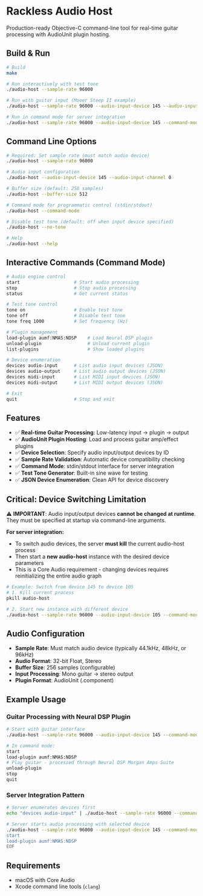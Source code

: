 # Rackless Audio Host

Production-ready Objective-C command-line tool for real-time guitar processing with AudioUnit plugin hosting.

## Build & Run

```bash
# Build
make

# Run interactively with test tone
./audio-host --sample-rate 96000

# Run with guitar input (Mooer Steep II example)
./audio-host --sample-rate 96000 --audio-input-device 145 --audio-input-channel 0

# Run in command mode for server integration
./audio-host --sample-rate 96000 --audio-input-device 145 --command-mode
```

## Command Line Options

```bash
# Required: Set sample rate (must match audio device)
./audio-host --sample-rate 96000

# Audio input configuration
./audio-host --audio-input-device 145 --audio-input-channel 0

# Buffer size (default: 256 samples)
./audio-host --buffer-size 512

# Command mode for programmatic control (stdin/stdout)
./audio-host --command-mode

# Disable test tone (default: off when input device specified)
./audio-host --no-tone

# Help
./audio-host --help
```

## Interactive Commands (Command Mode)

```bash
# Audio engine control
start                    # Start audio processing
stop                     # Stop audio processing
status                   # Get current status

# Test tone control
tone on                  # Enable test tone
tone off                 # Disable test tone
tone freq 1000           # Set frequency (Hz)

# Plugin management
load-plugin aumf:NMAS:NDSP    # Load Neural DSP plugin
unload-plugin                 # Unload current plugin
list-plugins                  # Show loaded plugins

# Device enumeration
devices audio-input      # List audio input devices (JSON)
devices audio-output     # List audio output devices (JSON)
devices midi-input       # List MIDI input devices (JSON)
devices midi-output      # List MIDI output devices (JSON)

# Exit
quit                     # Stop and exit
```

## Features

- ✅ **Real-time Guitar Processing**: Low-latency input → plugin → output
- ✅ **AudioUnit Plugin Hosting**: Load and process guitar amp/effect plugins
- ✅ **Device Selection**: Specify audio input/output devices by ID
- ✅ **Sample Rate Validation**: Automatic device compatibility checking
- ✅ **Command Mode**: stdin/stdout interface for server integration
- ✅ **Test Tone Generator**: Built-in sine wave for testing
- ✅ **JSON Device Enumeration**: Clean API for device discovery

## Critical: Device Switching Limitation

⚠️ **IMPORTANT**: Audio input/output devices **cannot be changed at runtime**. They must be specified at startup via command-line arguments.

**For server integration:**
- To switch audio devices, the server **must kill** the current audio-host process
- Then start a **new audio-host** instance with the desired device parameters
- This is a Core Audio requirement - changing devices requires reinitializing the entire audio graph

```bash
# Example: Switch from device 145 to device 105
# 1. Kill current process
pkill audio-host

# 2. Start new instance with different device
./audio-host --sample-rate 96000 --audio-input-device 105 --command-mode
```

## Audio Configuration

- **Sample Rate**: Must match audio device (typically 44.1kHz, 48kHz, or 96kHz)
- **Audio Format**: 32-bit Float, Stereo
- **Buffer Size**: 256 samples (configurable)
- **Input Processing**: Mono guitar → stereo output
- **Plugin Format**: AudioUnit (.component)

## Example Usage

### Guitar Processing with Neural DSP Plugin
```bash
# Start with guitar interface
./audio-host --sample-rate 96000 --audio-input-device 145 --command-mode

# In command mode:
start
load-plugin aumf:NMAS:NDSP
# Play guitar - processed through Neural DSP Morgan Amps Suite
unload-plugin
stop
quit
```

### Server Integration Pattern
```bash
# Server enumerates devices first
echo "devices audio-input" | ./audio-host --sample-rate 96000 --command-mode

# Server starts audio processing with selected device
./audio-host --sample-rate 96000 --audio-input-device 145 --command-mode << EOF
start
load-plugin aumf:NMAS:NDSP
EOF
```

## Requirements

- macOS with Core Audio
- Xcode command line tools (`clang`)
